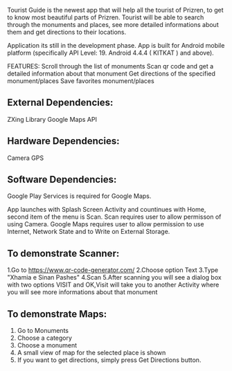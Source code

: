 Tourist Guide is the newest app that will help 
all the tourist of Prizren, to get to know most beautiful parts of Prizren.
Tourist will be able to search through the monuments and places, 
see more detailed informations about them and get directions to their locations.

Application its still in the development phase.
App is built for Android mobile platform (specifically API Level: 19. Android 4.4.4 ( KITKAT ) and above). 


FEATURES:
Scroll through the list of monuments
Scan qr code and get a detailed information about that monument
Get directions of the specified monument/places
Save favorites monument/places

External Dependencies: 
-----------------------
ZXing Library 
Google Maps API

Hardware Dependencies:
-----------------------
Camera
GPS

Software Dependencies:
-----------------------
Google Play Services is required for Google Maps.



App launches with Splash Screen Activity and countinues with Home, second item of the menu is Scan.
Scan requires user to allow permisson of using Camera.
Google Maps requires user to allow permission to use Internet, Network State and to Write on External Storage.

To demonstrate Scanner:
------------------------
1.Go to https://www.qr-code-generator.com/
2.Choose option Text
3.Type "Xhamia e Sinan Pashes"
4.Scan
5.After scanning you will see a dialog box with two options VISIT and OK,Visit will take you to another Activity where you will see more informations about that monument

To demonstrate Maps:
---------------------
1. Go to Monuments
2. Choose a category
3. Choose a monument
4. A small view of map for the selected place is shown
5. If you want to get directions, simply press Get Directions button.
